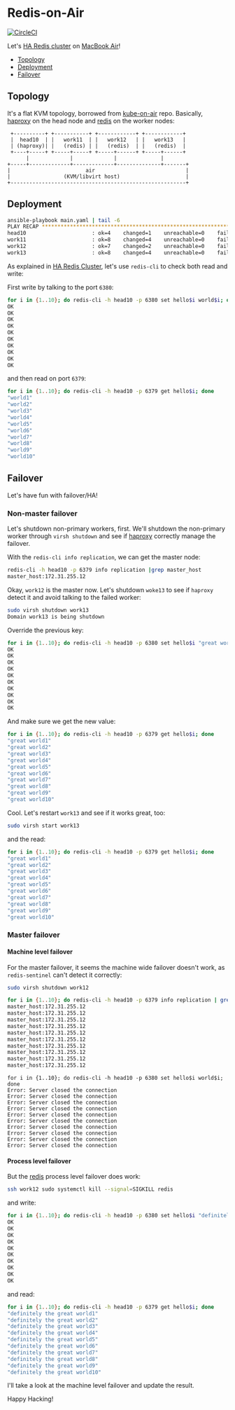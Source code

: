 # Redis-on-Air

[![CircleCI]](https://circleci.com/gh/keithnoguchi/workflows/redis-on-air)

Let's [HA Redis cluster] on [MacBook Air]!

- [Topology](#topology)
- [Deployment](#deployment)
- [Failover](#failover)

## Topology

It's a flat KVM topology, borrowed from [kube-on-air] repo.  Basically,
[haproxy] on the head node and [redis] on the worker nodes:

```
 +----------+ +-----------+ +------------+ +------------+
 |  head10  | |   work11  | |   work12   | |   work13   |
 | (haproxy)| |   (redis) | |   (redis)  | |   (redis)  |
 +----+-----+ +-----+-----+ +-----+------+ +-----+------+
      |             |             |              |
+-----+-------------+-------------+--------------+-------+
|                        air                             |
|                 (KVM/libvirt host)                     |
+--------------------------------------------------------+
```

## Deployment

```sh
ansible-playbook main.yaml | tail -6
PLAY RECAP ********************************************************************************************************************
head10                     : ok=4    changed=1    unreachable=0    failed=0    skipped=0    rescued=0    ignored=0
work11                     : ok=8    changed=4    unreachable=0    failed=0    skipped=0    rescued=0    ignored=0
work12                     : ok=7    changed=2    unreachable=0    failed=0    skipped=1    rescued=0    ignored=0
work13                     : ok=8    changed=4    unreachable=0    failed=0    skipped=0    rescued=0    ignored=0
```

As explained in [HA Redis Cluster], let's use `redis-cli` to check
both read and write:

First write by talking to the port `6380`:

```sh
for i in {1..10}; do redis-cli -h head10 -p 6380 set hello$i world$i; done
OK
OK
OK
OK
OK
OK
OK
OK
OK
OK
```

and then read on port `6379`:

```sh
for i in {1..10}; do redis-cli -h head10 -p 6379 get hello$i; done
"world1"
"world2"
"world3"
"world4"
"world5"
"world6"
"world7"
"world8"
"world9"
"world10"
```

## Failover

Let's have fun with failover/HA!

### Non-master failover

Let's shutdown non-primary workers, first.  We'll shutdown the non-primary
worker through `virsh shutdown` and see if [haproxy] correctly manage the
failover.

With the `redis-cli info replication`, we can get the master node:

```sh
redis-cli -h head10 -p 6379 info replication |grep master_host
master_host:172.31.255.12
```

Okay, `work12` is the master now.  Let's shutdown `woke13` to see if `haproxy`
detect it and avoid talking to the failed worker:

```sh
sudo virsh shutdown work13
Domain work13 is being shutdown
```

Override the previous key:

```sh
for i in {1..10}; do redis-cli -h head10 -p 6380 set hello$i "great world$i"; done
OK
OK
OK
OK
OK
OK
OK
OK
OK
OK
```

And make sure we get the new value:

```sh
for i in {1..10}; do redis-cli -h head10 -p 6379 get hello$i; done
"great world1"
"great world2"
"great world3"
"great world4"
"great world5"
"great world6"
"great world7"
"great world8"
"great world9"
"great world10"
```

Cool.  Let's restart `work13` and see if it works great, too:

```sh
sudo virsh start work13
```

and the read:

```sh
for i in {1..10}; do redis-cli -h head10 -p 6379 get hello$i; done
"great world1"
"great world2"
"great world3"
"great world4"
"great world5"
"great world6"
"great world7"
"great world8"
"great world9"
"great world10"
```

### Master failover

#### Machine level failover

For the master failover, it seems the machine wide failover doesn't work,
as `redis-sentinel` can't detect it correctly:

```sh
sudo virsh shutdown work12
```

```sh
for i in {1..10}; do redis-cli -h head10 -p 6379 info replication | grep master_host; done
master_host:172.31.255.12
master_host:172.31.255.12
master_host:172.31.255.12
master_host:172.31.255.12
master_host:172.31.255.12
master_host:172.31.255.12
master_host:172.31.255.12
master_host:172.31.255.12
master_host:172.31.255.12
master_host:172.31.255.12
```

```
for i in {1..10}; do redis-cli -h head10 -p 6380 set hello$i world$i; done
Error: Server closed the connection
Error: Server closed the connection
Error: Server closed the connection
Error: Server closed the connection
Error: Server closed the connection
Error: Server closed the connection
Error: Server closed the connection
Error: Server closed the connection
Error: Server closed the connection
Error: Server closed the connection
```

#### Process level failover

But the [redis] process level failover does work:

```sh
ssh work12 sudo systemctl kill --signal=SIGKILL redis
```

and write:


```sh
for i in {1..10}; do redis-cli -h head10 -p 6380 set hello$i "definitely the great world$i"; done
OK
OK
OK
OK
OK
OK
OK
OK
OK
OK
```

and read:

```sh
for i in {1..10}; do redis-cli -h head10 -p 6379 get hello$i; done
"definitely the great world1"
"definitely the great world2"
"definitely the great world3"
"definitely the great world4"
"definitely the great world5"
"definitely the great world6"
"definitely the great world7"
"definitely the great world8"
"definitely the great world9"
"definitely the great world10"
```

I'll take a look at the machine level failover and update the result.

Happy Hacking!

[circleci]: https://circleci.com/gh/keithnoguchi/redis-on-air.svg?style=svg
[ha redis cluster]: https://www.willandskill.se/en/setup-a-highly-available-redis-cluster-with-sentinel-and-haproxy/
[macbook air]: https://github.com/keithnoguchi/arch-on-air
[kube-on-air]: https://github.com/keithnoguchi/kube-on-air
[haproxy]: https://github.com/haproxy/haproxy
[redis]: https://github.com/antirez/redis
